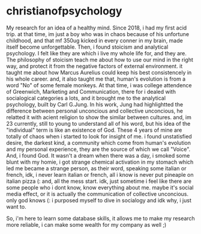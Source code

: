# christianofpsychology
My research for an idea of a healthy mind.
Since 2018, i had my first acid trip. at that time, im just a boy who was in chaos because of his unfortune childhood, and that mf 350ug kicked in every conner in my brain, made itself become unforgettable. 
Then, i found stoicism and analytical psychology.
I felt like they are which i live my whole life for, and they are.
The philosophy of stoicism teach me about how to use our mind in the right way, and protect it from the negative factors of external environment. it taught me about how Marcus Aurelius could keep his best consistencely in his whole career. and, it also taught me that, human's evolution is from a word "No" of some female monkeys.
At that time, i was college attendence of Greenwich, Marketing and Communication, there for i dealed with socialogical categories a lots, and it brought me to the analytical psychology, built by Carl G.Jung. In his work, Jung had highlightted the difference between personal unconcious and collective unconcious, he relatted it with acient religion to show the similar between cultures. and, im 23 currently, still to young to understand all of his word, but his idea of the "individual" term is like an existence of God.
These 4 years of mine are totally of chaos when i started to look for insight of me. i found unstatisfied desire, the darkest kind, a community which come from human's evolution and my personal experience, they are the source of which we call "Voice". And, i found God.
It wasn't a dream when there was a day, i smoked some blunt with my homie, i got strange chemical activation in my stomach which led me became a strange person, as their word, speaking some italian or french, idk, i never learn italian or french, all i know is never put pineaple on italian pizza (: and, all the mess start.
idk, just sometime i feel like there are some people who i dont know, know everything about me. maybe it's social media effect, or it is actually the communication of collective unconcious. only god knows (:
i purposed myself to dive in socialogy and idk why, i just want to.

So, i'm here to learn some database skills, it allows me to make my research more reliable, i can make some wealth for my company as well ;)
